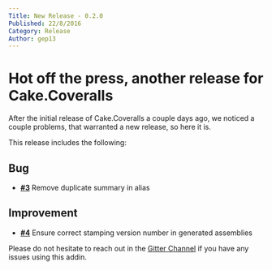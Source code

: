 ```yaml
---
Title: New Release - 0.2.0
Published: 22/8/2016
Category: Release
Author: gep13
---
```


# Hot off the press, another release for Cake.Coveralls

After the initial release of Cake.Coveralls a couple days ago, we noticed a couple problems, that warranted a new release, so here it is.

This release includes the following:

## Bug

- [**#3**](https://github.com/cake-contrib/Cake.Coveralls/issues/3) Remove duplicate summary in alias

## Improvement

- [**#4**](https://github.com/cake-contrib/Cake.Coveralls/issues/4) Ensure correct stamping version number in generated assemblies

Please do not hesitate to reach out in the [Gitter Channel](https://gitter.im/cake-contrib/Lobby) if you have any issues using this addin.